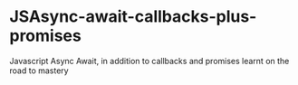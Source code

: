 # JSAsync-await-callbacks-plus-promises
Javascript Async Await, in addition to callbacks and promises learnt on the road to mastery

